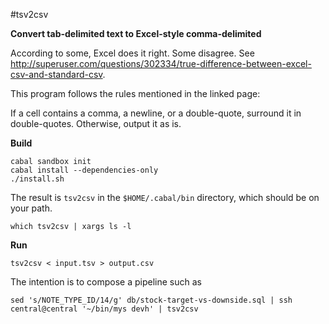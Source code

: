 #tsv2csv

**Convert tab-delimited text to Excel-style comma-delimited**

According to some, Excel does it right. Some disagree. See
http://superuser.com/questions/302334/true-difference-between-excel-csv-and-standard-csv.

This program follows the rules mentioned in the linked page:

If a cell contains a comma, a newline, or a double-quote, surround it in double-quotes.
Otherwise, output it as is.

**Build**

```
cabal sandbox init
cabal install --dependencies-only
./install.sh
```

The result is `tsv2csv` in the `$HOME/.cabal/bin` directory,
which should be on your path.

```
which tsv2csv | xargs ls -l
```

**Run**

```
tsv2csv < input.tsv > output.csv
```

The intention is to compose a pipeline such as

```
sed 's/NOTE_TYPE_ID/14/g' db/stock-target-vs-downside.sql | ssh central@central '~/bin/mys devh' | tsv2csv
```
